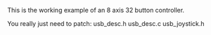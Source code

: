 This is the working example of an 8 axis 32 button controller.

You really just need to patch:
usb_desc.h
usb_desc.c
usb_joystick.h
